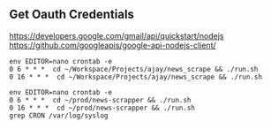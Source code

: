 ## Get Oauth Credentials

https://developers.google.com/gmail/api/quickstart/nodejs
https://github.com/googleapis/google-api-nodejs-client/

```
env EDITOR=nano crontab -e
0 6 * * *  cd ~/Workspace/Projects/ajay/news_scrape && ./run.sh
0 16 * * *  cd ~/Workspace/Projects/ajay/news_scrape && ./run.sh
```

```
env EDITOR=nano crontab -e
0 6 * * *  cd ~/prod/news-scrapper && ./run.sh
0 16 * * *  cd ~/prod/news-scrapper && ./run.sh
grep CRON /var/log/syslog
```
